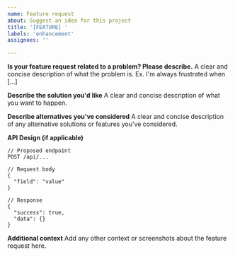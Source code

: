 ```yaml
---
name: Feature request
about: Suggest an idea for this project
title: '[FEATURE] '
labels: 'enhancement'
assignees: ''

---
```


**Is your feature request related to a problem? Please describe.**
A clear and concise description of what the problem is. Ex. I'm always frustrated when [...]

**Describe the solution you'd like**
A clear and concise description of what you want to happen.

**Describe alternatives you've considered**
A clear and concise description of any alternative solutions or features you've considered.

**API Design (if applicable)**
```
// Proposed endpoint
POST /api/...

// Request body
{
  "field": "value"
}

// Response
{
  "success": true,
  "data": {}
}
```

**Additional context**
Add any other context or screenshots about the feature request here.